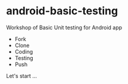 # android-basic-testing

Workshop of Basic Unit testing for Android app

* Fork
* Clone
* Coding
* Testing
* Push

Let's start ...
